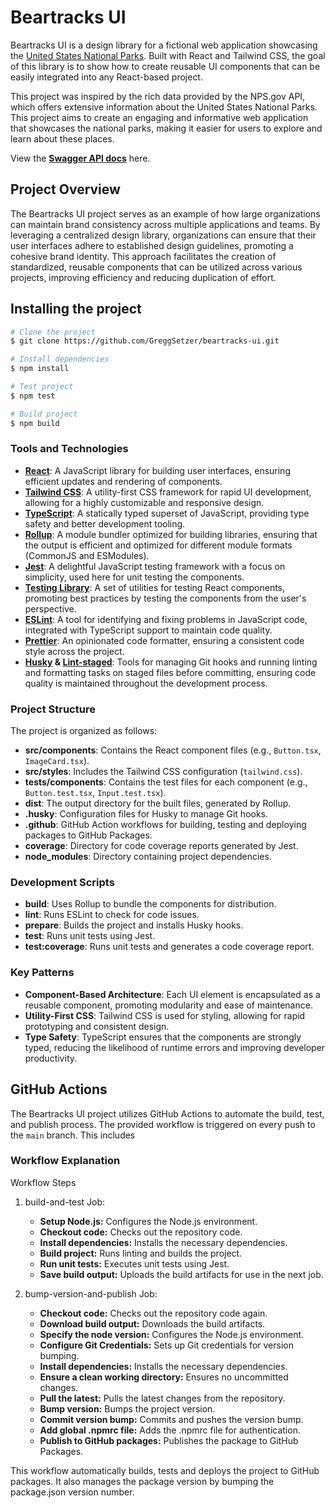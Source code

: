# Beartracks UI

Beartracks UI is a design library for a fictional web application showcasing the [United States 
National Parks](https://nps.gov/index.htm). Built with React and Tailwind CSS, the goal of this library 
is to show how to create reusable UI components that can be easily integrated into any React-based project. 

This project was inspired by the rich data provided by the NPS.gov API, which offers extensive information 
about the United States National Parks. This project aims to create an engaging and informative web 
application that showcases the national parks, making it easier for users to explore and learn about 
these places. 

View the **[Swagger API docs](https://www.nps.gov/subjects/developer/api-documentation.htm)** here.

## Project Overview

The Beartracks UI project serves as an example of how large organizations can maintain brand consistency 
across multiple applications and teams. By leveraging a centralized design library, organizations can 
ensure that their user interfaces adhere to established design guidelines, promoting a cohesive brand 
identity. This approach facilitates the creation of standardized, reusable components that can be 
utilized across various projects, improving efficiency and reducing duplication of effort.

## Installing the project
```bash
# Clone the project
$ git clone https://github.com/GreggSetzer/beartracks-ui.git

# Install dependencies
$ npm install

# Test project
$ npm test

# Build project
$ npm build
```

### Tools and Technologies

- **[React](https://react.dev/)**: A JavaScript library for building user interfaces, ensuring efficient updates and rendering of components.
- **[Tailwind CSS](https://tailwindcss.com/)**: A utility-first CSS framework for rapid UI development, allowing for a highly customizable and responsive design.
- **[TypeScript](https://www.typescriptlang.org/)**: A statically typed superset of JavaScript, providing type safety and better development tooling.
- **[Rollup](https://rollupjs.org/)**: A module bundler optimized for building libraries, ensuring that the output is efficient and optimized for different module formats (CommonJS and ESModules).
- **[Jest](https://jestjs.io/)**: A delightful JavaScript testing framework with a focus on simplicity, used here for unit testing the components.
- **[Testing Library](https://testing-library.com/docs/react-testing-library/intro/)**: A set of utilities for testing React components, promoting best practices by testing the components from the user's perspective.
- **[ESLint](https://eslint.org/)**: A tool for identifying and fixing problems in JavaScript code, integrated with TypeScript support to maintain code quality.
- **[Prettier](https://prettier.io/)**: An opinionated code formatter, ensuring a consistent code style across the project.
- **[Husky](https://typicode.github.io/husky/) & 
 [Lint-staged](https://github.com/lint-staged/lint-staged)**: Tools for managing Git hooks and running linting and formatting tasks on staged files before committing, ensuring code quality is maintained throughout the development process.

### Project Structure

The project is organized as follows:

- **src/components**: Contains the React component files (e.g., `Button.tsx`, `ImageCard.tsx`).
- **src/styles**: Includes the Tailwind CSS configuration (`tailwind.css`).
- **tests/components**: Contains the test files for each component (e.g., `Button.test.tsx`, `Input.test.tsx`).
- **dist**: The output directory for the built files, generated by Rollup.
- **.husky**: Configuration files for Husky to manage Git hooks.
- **.github**: GitHub Action workflows for building, testing and deploying packages to GitHub Packages.
- **coverage**: Directory for code coverage reports generated by Jest.
- **node_modules**: Directory containing project dependencies.

### Development Scripts

- **build**: Uses Rollup to bundle the components for distribution.
- **lint**: Runs ESLint to check for code issues.
- **prepare**: Builds the project and installs Husky hooks.
- **test**: Runs unit tests using Jest.
- **test:coverage**: Runs unit tests and generates a code coverage report.

### Key Patterns

- **Component-Based Architecture**: Each UI element is encapsulated as a reusable component, promoting modularity and ease of maintenance.
- **Utility-First CSS**: Tailwind CSS is used for styling, allowing for rapid prototyping and consistent design.
- **Type Safety**: TypeScript ensures that the components are strongly typed, reducing the likelihood of runtime errors and improving developer productivity.

## GitHub Actions

The Beartracks UI project utilizes GitHub Actions to automate the build, test, and publish process. The provided workflow is triggered on every push to the `main` branch.
This includes 

### Workflow Explanation

Workflow Steps
1. build-and-test Job:
    - **Setup Node.js:** Configures the Node.js environment.
    - **Checkout code:** Checks out the repository code.
    - **Install dependencies:** Installs the necessary dependencies.
    - **Build project:** Runs linting and builds the project.
    - **Run unit tests:** Executes unit tests using Jest.
    - **Save build output:** Uploads the build artifacts for use in the next job.

2. bump-version-and-publish Job:
    - **Checkout code:** Checks out the repository code again.
    - **Download build output:** Downloads the build artifacts.
    - **Specify the node version:** Configures the Node.js environment.
    - **Configure Git Credentials:** Sets up Git credentials for version bumping.
    - **Install dependencies:** Installs the necessary dependencies.
    - **Ensure a clean working directory:** Ensures no uncommitted changes.
    - **Pull the latest:** Pulls the latest changes from the repository.
    - **Bump version:** Bumps the project version.
    - **Commit version bump:** Commits and pushes the version bump.
    - **Add global .npmrc file:** Adds the .npmrc file for authentication.
    - **Publish to GitHub packages:** Publishes the package to GitHub Packages.

This workflow automatically builds, tests and deploys the project to GitHub packages. It
also manages the package version by bumping the package.json version number.
